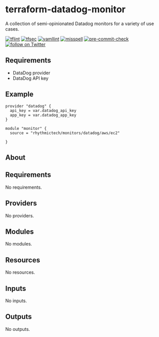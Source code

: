 # terraform-datadog-monitor

A collection of semi-opinionated Datadog monitors for a variety of use cases.

[![tflint](https://github.com/rhythmictech/terraform-datadog-monitor/workflows/tflint/badge.svg?branch=master&event=push)](https://github.com/rhythmictech/terraform-datadog-monitor/actions?query=workflow%3Atflint+event%3Apush+branch%3Amaster)
[![tfsec](https://github.com/rhythmictech/terraform-datadog-monitor/workflows/tfsec/badge.svg?branch=master&event=push)](https://github.com/rhythmictech/terraform-datadog-monitor/actions?query=workflow%3Atfsec+event%3Apush+branch%3Amaster)
[![yamllint](https://github.com/rhythmictech/terraform-datadog-monitor/workflows/yamllint/badge.svg?branch=master&event=push)](https://github.com/rhythmictech/terraform-datadog-monitor/actions?query=workflow%3Ayamllint+event%3Apush+branch%3Amaster)
[![misspell](https://github.com/rhythmictech/terraform-datadog-monitor/workflows/misspell/badge.svg?branch=master&event=push)](https://github.com/rhythmictech/terraform-datadog-monitor/actions?query=workflow%3Amisspell+event%3Apush+branch%3Amaster)
[![pre-commit-check](https://github.com/rhythmictech/terraform-datadog-monitor/workflows/pre-commit-check/badge.svg?branch=master&event=push)](https://github.com/rhythmictech/terraform-datadog-monitor/actions?query=workflow%3Apre-commit-check+event%3Apush+branch%3Amaster)
<a href="https://twitter.com/intent/follow?screen_name=RhythmicTech"><img src="https://img.shields.io/twitter/follow/RhythmicTech?style=social&logo=twitter" alt="follow on Twitter"></a>

## Requirements
* DataDog provider
* DataDog API key

## Example
```hcl
provider "datadog" {
  api_key = var.datadog_api_key
  app_key = var.datadog_app_key
}

module "monitor" {
  source = "rhythmictech/monitors/datadog/aws/ec2"

}
```

## About

<!-- BEGIN_TF_DOCS -->
## Requirements

No requirements.

## Providers

No providers.

## Modules

No modules.

## Resources

No resources.

## Inputs

No inputs.

## Outputs

No outputs.
<!-- END_TF_DOCS -->